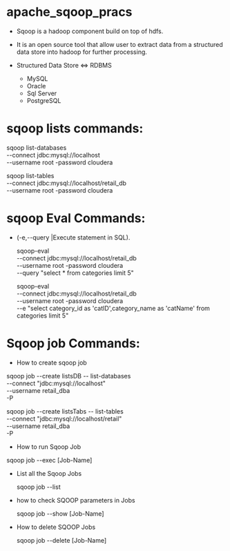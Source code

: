 # apache_sqoop_pracs


* Sqoop is a hadoop component build on top of hdfs.

* It is an open source tool that allow user to extract data from a structured data store into hadoop for further processing.

* Structured Data Store ⇔ RDBMS
  * MySQL
  * Oracle
  * Sql Server
  * PostgreSQL

# sqoop lists commands:

  sqoop list-databases \
  --connect jdbc:mysql://localhost \
  --username root -password cloudera

  sqoop list-tables \
  --connect jdbc:mysql://localhost/retail_db \
  --username root -password cloudera

# sqoop Eval Commands:

* (-e,--query <statement> 	|Execute statement in SQL). 

  sqoop-eval \
  --connect jdbc:mysql://localhost/retail_db \
  --username root -password cloudera \
  --query "select * from categories limit 5"

  sqoop-eval \
  --connect jdbc:mysql://localhost/retail_db \
  --username root -password cloudera \
  --e "select category_id as 'catID',category_name as 'catName' from categories limit 5"

# Sqoop job Commands:

 * How to create sqoop job

  sqoop job --create listsDB -- list-databases \
  --connect "jdbc:mysql://localhost" \
  --username retail_dba \
  -P

  sqoop job --create listsTabs -- list-tables \
  --connect "jdbc:mysql://localhost/retail" \
  --username retail_dba \
  -P

 * How to run Sqoop Job	

  sqoop job --exec [Job-Name]

* List all the Sqoop Jobs

  sqoop job --list

* how to check SQOOP parameters in Jobs

  sqoop job --show [Job-Name]
  
* How to delete SQOOP Jobs

  sqoop job --delete [Job-Name]
